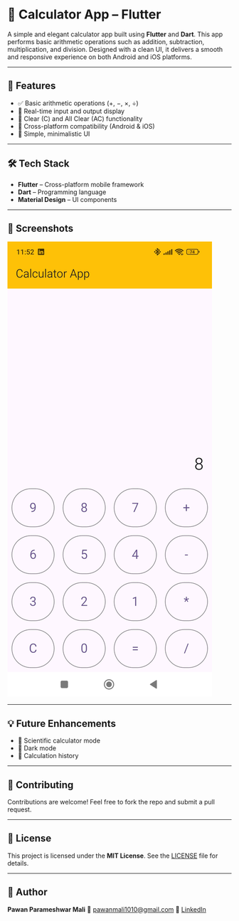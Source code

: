 
# 📱 Calculator App – Flutter

A simple and elegant calculator app built using **Flutter** and **Dart**. This app performs basic arithmetic operations such as addition, subtraction, multiplication, and division. Designed with a clean UI, it delivers a smooth and responsive experience on both Android and iOS platforms.

---

## 🔧 Features

- ✅ Basic arithmetic operations (+, −, ×, ÷)
- 🧮 Real-time input and output display
- 🧼 Clear (C) and All Clear (AC) functionality
- 📱 Cross-platform compatibility (Android & iOS)
- 🎨 Simple, minimalistic UI

---

## 🛠️ Tech Stack

- **Flutter** – Cross-platform mobile framework  
- **Dart** – Programming language  
- **Material Design** – UI components

---

## 📸 Screenshots

![Flutter App Developer](https://github.com/pawanmali1010/Calulator_App/blob/main/Screenshot%20Calculator.jpg?raw=true)

---

## 💡 Future Enhancements

* 🧠 Scientific calculator mode
* 🌙 Dark mode
* 🧾 Calculation history

---

## 🙌 Contributing

Contributions are welcome! Feel free to fork the repo and submit a pull request.

---

## 📄 License

This project is licensed under the **MIT License**. See the [LICENSE](LICENSE) file for details.

---

## 👤 Author

**Pawan Parameshwar Mali**
📧 [pawanmali1010@gmail.com](mailto:pawanmali1010@gmail.com)
🔗 [LinkedIn](https://www.linkedin.com/in/pawanmali1010)

```
